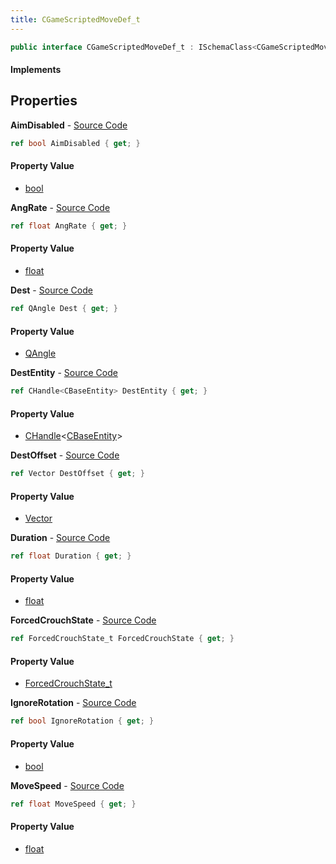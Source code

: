 ```yaml
---
title: CGameScriptedMoveDef_t
---
```


```csharp
public interface CGameScriptedMoveDef_t : ISchemaClass<CGameScriptedMoveDef_t>, ISchemaField, ISchemaClass, INativeHandle
```

#### Implements

## Properties

**AimDisabled** - [Source Code](https://github.com/swiftly-solution/swiftlys2/blob/master/managed/src/SwiftlyS2.Generated/Schemas/Interfaces/CGameScriptedMoveDef_t.cs#L28)

```csharp
ref bool AimDisabled { get; }
```

#### Property Value

- [bool](https://learn.microsoft.com/dotnet/api/system.boolean)

**AngRate** - [Source Code](https://github.com/swiftly-solution/swiftlys2/blob/master/managed/src/SwiftlyS2.Generated/Schemas/Interfaces/CGameScriptedMoveDef_t.cs#L24)

```csharp
ref float AngRate { get; }
```

#### Property Value

- [float](https://learn.microsoft.com/dotnet/api/system.single)

**Dest** - [Source Code](https://github.com/swiftly-solution/swiftlys2/blob/master/managed/src/SwiftlyS2.Generated/Schemas/Interfaces/CGameScriptedMoveDef_t.cs#L20)

```csharp
ref QAngle Dest { get; }
```

#### Property Value

- [QAngle](/docs/api/shared/natives/qangle)

**DestEntity** - [Source Code](https://github.com/swiftly-solution/swiftlys2/blob/master/managed/src/SwiftlyS2.Generated/Schemas/Interfaces/CGameScriptedMoveDef_t.cs#L18)

```csharp
ref CHandle<CBaseEntity> DestEntity { get; }
```

#### Property Value

- [CHandle](/docs/api/shared/natives/chandle-1)<[CBaseEntity](/docs/api/shared/schemadefinitions/cbaseentity)>

**DestOffset** - [Source Code](https://github.com/swiftly-solution/swiftlys2/blob/master/managed/src/SwiftlyS2.Generated/Schemas/Interfaces/CGameScriptedMoveDef_t.cs#L16)

```csharp
ref Vector DestOffset { get; }
```

#### Property Value

- [Vector](/docs/api/shared/natives/vector)

**Duration** - [Source Code](https://github.com/swiftly-solution/swiftlys2/blob/master/managed/src/SwiftlyS2.Generated/Schemas/Interfaces/CGameScriptedMoveDef_t.cs#L22)

```csharp
ref float Duration { get; }
```

#### Property Value

- [float](https://learn.microsoft.com/dotnet/api/system.single)

**ForcedCrouchState** - [Source Code](https://github.com/swiftly-solution/swiftlys2/blob/master/managed/src/SwiftlyS2.Generated/Schemas/Interfaces/CGameScriptedMoveDef_t.cs#L32)

```csharp
ref ForcedCrouchState_t ForcedCrouchState { get; }
```

#### Property Value

- [ForcedCrouchState_t](/docs/api/shared/schemadefinitions/forcedcrouchstate_t)

**IgnoreRotation** - [Source Code](https://github.com/swiftly-solution/swiftlys2/blob/master/managed/src/SwiftlyS2.Generated/Schemas/Interfaces/CGameScriptedMoveDef_t.cs#L30)

```csharp
ref bool IgnoreRotation { get; }
```

#### Property Value

- [bool](https://learn.microsoft.com/dotnet/api/system.boolean)

**MoveSpeed** - [Source Code](https://github.com/swiftly-solution/swiftlys2/blob/master/managed/src/SwiftlyS2.Generated/Schemas/Interfaces/CGameScriptedMoveDef_t.cs#L26)

```csharp
ref float MoveSpeed { get; }
```

#### Property Value

- [float](https://learn.microsoft.com/dotnet/api/system.single)

